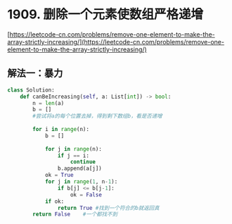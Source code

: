 # 1909. 删除一个元素使数组严格递增
[https://leetcode-cn.com/problems/remove-one-element-to-make-the-array-strictly-increasing/](https://leetcode-cn.com/problems/remove-one-element-to-make-the-array-strictly-increasing/)

## 解法一：暴力
```python
class Solution:
    def canBeIncreasing(self, a: List[int]) -> bool:
        n = len(a)
        b = []
        #尝试将a的每个位置去掉，得到剩下数组b，看是否递增
        
        for i in range(n):
            b = []
            
            for j in range(n):
                if j == i: 
                    continue
                b.append(a[j])
            ok = True
            for j in range(1, n-1):
                if b[j] <= b[j-1]:
                    ok = False
            if ok:
                return True #找到一个符合的b就返回真
        return False    #一个都找不到
```